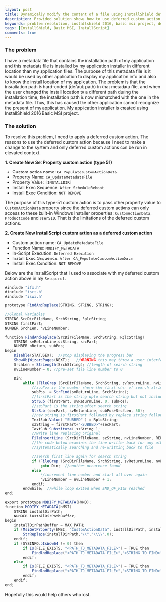 ```yaml
---
layout: post
title: Dynamically modify the content of a file using InstallShield deferred custom action
description: Provided solution shows how to use deferred custom action to do a find-and-replace of particular string in a file during installation time using InstallShield Basic MSI.
keywords: problem resolution, installshield 2016, basic msi project, deferred custom action, customactiondata, find-and-replace installscript
tags: [InstallShield, Basic MSI, InstallScript]
comments: true
---
```


### The problem

I have a metadata file that contains the installation path of my application and this metadata file is installed by my application installer in different location than my application files. The purpose of this metadata file is it would be used by other application to display my application info and also to know the install location of my application. The problem is that the installation path is hard-coded (default path) in that metadata file, and when the user changed the install location to a different path during the installation time, the installation path is now mismatched with the one in the metadata file. Thus, this has caused the other application cannot recognize the present of my application. My application installer is created using InstallShield 2016 Basic MSI project.

### The solution

To resolve this problem, I need to apply a deferred custom action. The reasons to use the deferred custom action because I need to make a change to the system and only deferred custom actions can be run in elevated context.

**1. Create New Set Property custom action (type 51)**

- Custom action name: `CA_PopulateCustomActionData`
- Property Name: `CA_UpdateMetadataFile`
- Property Value: `[INSTALLDIR]`
- Install Exec Sequence: `After ScheduleReboot`
- Install Exec Condition: `NOT REMOVE`

The purpose of this type-51 custom action is to pass other property value to `CustomActionData` property since the deferred custom actions can only access to these built-in Windows Installer properties; `CustomActionData`, `ProductCode` and `UserSID`. That is the limitations of the deferred custom actions.

**2. Create New InstallScript custom action as a deferred custom action**

- Custom action name: `CA_UpdateMetadataFile`
- Function Name: `MODIFY_METADATA`
- In-Script Execution: `Deferred Execution`
- Install Exec Sequence: `After CA_PopulateCustomActionData`
- Install Exec Condition: `NOT REMOVE`

Below are the InstallScript that I used to associate with my deferred custom action above in my `Setup.rul`.

```cs
#include "ifx.h"
#include "isrt.h"
#include "iswi.h"

prototype FindAndReplace(STRING, STRING, STRING); 

//Global Variables
STRING SrcDirFileName, SrchString, RplcString;
STRING firstPart;
NUMBER SrchLen, nvLineNumber;

function FindAndReplace(SrcDirFileName, SrchString, RplcString)
	STRING svReturnLine,szString, secPart;
	NUMBER nReturn, subPos;   
begin
	Disable(STATUSEX);	//stop displaying the progress bar
    ShowObjWizardPages(NEXT);	//WARNING this may throw a user interface 
    SrchLen = StrLength(SrchString); //length of search string
    nvLineNumber = 0; //pre-set file line number to 0
    
    Din: 
		while (FileGrep (SrcDirFileName, SrchString, svReturnLine, nvLineNumber, RESTART)=0)
			//subPos is the number where the first char of search string was found 
			subPos	= StrFind(svReturnLine, SrchString); 
    		//firstPart is the string upto search string but not including searchString
			StrSub (firstPart, svReturnLine, 0, subPos);         
			//secPart is the string after search string
			StrSub (secPart, svReturnLine, subPos+SrchLen, 50);
			//new string is firstPart followed by replace string followed by secPart
			TextSub.Value( "SUBBED" ) = RplcString;
			szString = firstPart+"<SUBBED>"+secPart;
			TextSub.Substitute( szString );
			//write line replacing original  
			FileInsertLine (SrcDirFileName, szString, nvLineNumber, REPLACE);
			//the code below examines the line written back for any other occurences
			//systematically searching and re-writting back to file
					
			//search first line again for search string
			if (FileGrep (SrcDirFileName, SrchString, svReturnLine, nvLineNumber, RESTART)=0) then 
				goto Din;  //another occurence found
			else 
				//increment line number and start all over again
				nvLineNumber = nvLineNumber + 1;
			endif;				 		 
		endwhile;  //while loop exited when END_OF_FILE reached  
end;

export prototype MODIFY_METADATA(HWND);
function MODIFY_METADATA(hMSI)
	STRING installDirPath;
	NUMBER installDirPathBuffer;
begin
	installDirPathBuffer = MAX_PATH;
	if (MsiGetProperty(hMSI, "CustomActionData", installDirPath, installDirPathBuffer) == ERROR_SUCCESS) then
		StrReplace(installDirPath,"\\","\\\\",0);
	endif;
	if (SYSINFO.bIsWow64 != 0) then
		if Is(FILE_EXISTS, "<PATH_TO_METADATA_FILE>") = TRUE then
			FindAndReplace("<PATH_TO_METADATA_FILE>","<STRING_TO_FIND>", installDirPath);
		endif;
	else
		if Is(FILE_EXISTS, "<PATH_TO_METADATA_FILE>") = TRUE then
			FindAndReplace("<PATH_TO_METADATA_FILE>","<STRING_TO_FIND>", installDirPath);
		endif; 
	endif;
end;
```

Hopefully this would help others who lost.